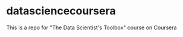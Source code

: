 datasciencecoursera
===================

This is a repo for "The Data Scientist's Toolbox" course on Coursera
